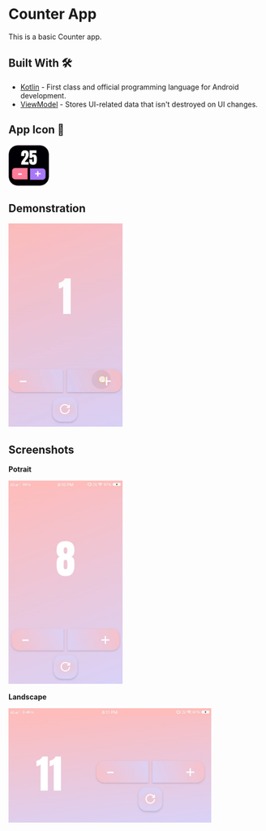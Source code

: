 # Counter App
This is a basic Counter app.
## Built With 🛠
* [Kotlin] - First class and official programming language for Android development.
* [ViewModel] - Stores UI-related data that isn't destroyed on UI changes.

## App Icon 📱
<img src="images/logo.png" width="80px"/>

## Demonstration
<img src="images/gif.gif" height="400px" width="225px"/>

## Screenshots
<p><b>Potrait</b></p>
<img src="images/img1.jpg" height="400px" width="225px"/>
<p><b>Landscape</b></p>
<img src="images/img2.jpg" height="225px" width="400px"/>


[Kotlin]: https://kotlinlang.org/
[ViewModel]: https://developer.android.com/topic/libraries/architecture/viewmodel
